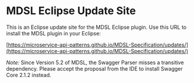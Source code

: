 # MDSL Eclipse Update Site

This is an Eclipse update site for the MDSL Eclipse plugin. Use this URL to install the MDSL plugin in your Eclipse:

[https://microservice-api-patterns.github.io/MDSL-Specification/updates/](https://microservice-api-patterns.github.io/MDSL-Specification/updates/)

*Note:* Since Version 5.2 of MDSL, the Swagger Parser misses a transitive dependency. Please accept the proposal from the IDE to install Swagger Core 2.1.2 instead.
